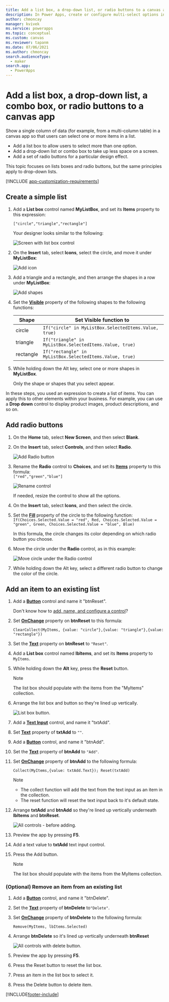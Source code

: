 ```yaml
---
title: Add a list box, a drop-down list, or radio buttons to a canvas app | Microsoft Docs
description: In Power Apps, create or configure multi-select options in a canvas app
author: chmoncay
manager: kvivek
ms.service: powerapps
ms.topic: conceptual
ms.custom: canvas
ms.reviewer: tapanm
ms.date: 07/06/2021
ms.author: chmoncay
search.audienceType: 
  - maker
search.app: 
  - PowerApps
---
```

# Add a list box, a drop-down list, a combo box, or radio buttons to a canvas app

Show a single column of data (for example, from a multi-column table) in a canvas app so that users can select one or more items in a list.

- Add a list box to allow users to select more than one option.
- Add a drop-down list or combo box to take up less space on a screen.
- Add a set of radio buttons for a particular design effect.

This topic focuses on lists boxes and radio buttons, but the same principles apply to drop-down lists.

[!INCLUDE [app-customization-requirements](../../includes/app-customization-requirements.md)]

## Create a simple list

1. Add a **List box** control named **MyListBox**, and set its **Items** property to this expression:

    ```["circle","triangle","rectangle"]```  <br/>

    Your designer looks similar to the following:

    ![Screen with list box control][4]

4. On the **Insert** tab, select **Icons**, select the circle, and move it under **MyListBox**:

    ![Add icon][5]  

5. Add a triangle and a rectangle, and then arrange the shapes in a row under **MyListBox**:

    ![Add shapes][6]  

6. Set the **[Visible](controls/properties-core.md)** property of the following shapes to the following functions:  

   | Shape | Set Visible function to |
   | --- | --- |
   | circle |```If("circle" in MyListBox.SelectedItems.Value, true)``` |
   | triangle |```If("triangle" in MyListBox.SelectedItems.Value, true)``` |
   | rectangle |```If("rectangle" in MyListBox.SelectedItems.Value, true)``` |

7. While holding down the Alt key, select one or more shapes in **MyListBox**.

    Only the shape or shapes that you select appear.

In these steps, you used an expression to create a list of items. You can apply this to other elements within your business. For example, you can use a **Drop down** control to display product images, product descriptions, and so on.

## Add radio buttons
1. On the **Home** tab, select **New Screen**, and then select **Blank**.

2. On the **Insert** tab, select **Controls**, and then select **Radio**.

    ![Add Radio button][10]  

3. Rename the **Radio** control to **Choices**, and set its **[Items](controls/properties-core.md)** property to this formula:  
   ```["red","green","blue"]```  <br/>

    ![Rename control][12]  

    If needed, resize the control to show all the options.

4. On the **Insert** tab, select **Icons**, and then select the circle.

5. Set the **[Fill](controls/properties-color-border.md)** property of the circle to the following function:  
   ```If(Choices.Selected.Value = "red", Red, Choices.Selected.Value = "green", Green, Choices.Selected.Value = "blue", Blue)```  

    In this formula, the circle changes its color depending on which radio button you choose.

6. Move the circle under the **Radio** control, as in this example:

    ![Move circle under the Radio control][14]  

7. While holding down the Alt key, select a different radio button to change the color of the circle.

[1]: ./media/add-list-box-drop-down-list-radio-button/preview.png
[2]: ./media/add-list-box-drop-down-list-radio-button/listbox.png
[3]: ./media/add-list-box-drop-down-list-radio-button/renamelistbox.png
[4]: ./media/add-list-box-drop-down-list-radio-button/itemslistbox.png
[5]: ./media/add-list-box-drop-down-list-radio-button/circle.png
[6]: ./media/add-list-box-drop-down-list-radio-button/allshapes.png
[10]: ./media/add-list-box-drop-down-list-radio-button/radiobutton.png
[12]: ./media/add-list-box-drop-down-list-radio-button/itemsradio.png
[14]: ./media/add-list-box-drop-down-list-radio-button/radiocircle.png
[15]: ./media/add-list-box-drop-down-list-radio-button/dropdown.png

## Add an item to an existing list

1. Add a **[Button](controls/control-button.md)** control and name it "btnReset".

   Don't know how to [add, name, and configure a control](add-configure-controls.md)?
   
2. Set **[OnChange](controls/properties-core.md)** property on **btnReset** to this formula:
   
    ```powerapps-dot
    ClearCollect(MyItems, {value: "circle"},{value: "triangle"},{value: "rectangle"})
    ```
   
3. Set the **[Text](controls/properties-core.md)** property on **btnReset** to `"Reset"`.

4. Add a **List box** control named **lbItems**, and set its **Items** property to `MyItems`.

5. While holding down the **Alt** key, press the **Reset** button.

    > [!NOTE]
    > The list box should populate with the items from the "MyItems" collection.

6. Arrange the list box and button so they're lined up vertically.

    ![List box button.](media\add-list-box-drop-down-list-radio-button\listboxbutton.png "List box button")

7. Add a **[Text Input](controls/control-text-input.md)** control, and name it "txtAdd".

8. Set **[Text](controls/properties-core.md)** property of **txtAdd** to `""`.

9. Add a **[Button](controls/control-button.md)** control, and name it "btnAdd".

10. Set the **[Text](controls/properties-core.md)** property of **btnAdd** to `"Add"`.

11. Set **[OnChange](controls/properties-core.md)** property of **btnAdd** to the following formula:

    ```powerapps-dot
    Collect(MyItems,{value: txtAdd.Text}); Reset(txtAdd)
    ```

    > [!NOTE]
    > - The collect function will add the text from the text input as an item in the collection.
    > - The reset function will reset the text input back to it's default state.

12. Arrange **txtAdd** and **btnAdd** so they're lined up vertically underneath **lbItems** and **btnReset**.

    ![All controls - before adding.](media\add-list-box-drop-down-list-radio-button\allcontrolsbeforeadd.png "All controls - before adding")

13. Preview the app by pressing **F5**.

14. Add a text value to **txtAdd** text input control.

[1]: ./media/add-list-box-drop-down-list-radio-button/allcontrolstextentered.png

15. Press the Add button.

    > [!NOTE]
    > The list box should populate with the items from the MyItems collection.

### (Optional) Remove an item from an existing list

1. Add a **[Button](controls/control-button.md)** control, and name it "btnDelete".

2. Set the **[Text](controls/properties-core.md)** property of **btnDelete** to`"Delete"`.

3. Set **[OnChange](controls/properties-core.md)** property of **btnDelete** to the following formula:

    ```powerapps-dot
    Remove(MyItems, lbItems.Selected)
    ```

4. Arrange **btnDelete** so it's lined up vertically underneath **btnReset**

    ![All controls with delete button.](media/add-list-box-drop-down-list-radio-button/allcontrolsdeletebutton.png "All controls with delete button")

5. Preview the app by pressing **F5**.

6. Press the Reset button to reset the list box.

7. Press an item in the list box to select it.

[1]: ./media/add-list-box-drop-down-list-radio-button/allcontrolsdeleteselected.png

8. Press the Delete button to delete item.

[1]: ./media/add-list-box-drop-down-list-radio-button/allcontrolsafterdelete.png


[!INCLUDE[footer-include](../../includes/footer-banner.md)]
